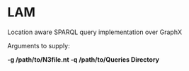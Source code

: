 # LAM
Location aware SPARQL query implementation over GraphX

Arguments to supply:

**-g /path/to/N3file.nt -q /path/to/Queries Directory**